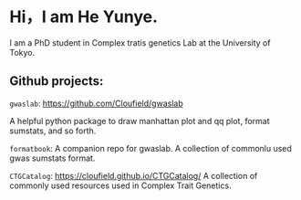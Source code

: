 # Hi，I am He Yunye.

I am a PhD student in Complex tratis genetics Lab at the University of Tokyo.

## Github projects:

`gwaslab`: https://github.com/Cloufield/gwaslab

  A helpful python package to draw manhattan plot and qq plot, format sumstats, and so forth.  

`formatbook`: A companion repo for gwaslab. A collection of commonlu used gwas sumstats format. 

`CTGCatalog`: https://cloufield.github.io/CTGCatalog/ A collection of commonly used resources used in Complex Trait Genetics.


<!---
Cloufield/Cloufield is a ✨ special ✨ repository because its `README.md` (this file) appears on your GitHub profile.
You can click the Preview link to take a look at your changes.
--->
